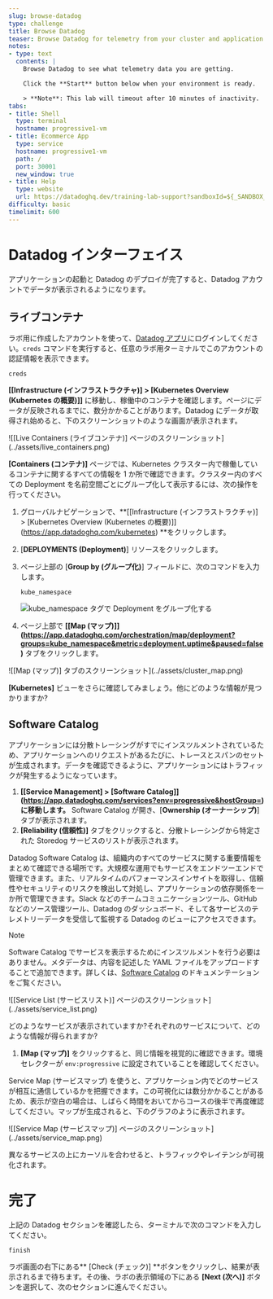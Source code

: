 ```yaml
---
slug: browse-datadog
type: challenge
title: Browse Datadog
teaser: Browse Datadog for telemetry from your cluster and application
notes:
- type: text
  contents: |
    Browse Datadog to see what telemetry data you are getting.

    Click the **Start** button below when your environment is ready.

    > **Note**: This lab will timeout after 10 minutes of inactivity.
tabs:
- title: Shell
  type: terminal
  hostname: progressive1-vm
- title: Ecommerce App
  type: service
  hostname: progressive1-vm
  path: /
  port: 30001
  new_window: true
- title: Help
  type: website
  url: https://datadoghq.dev/training-lab-support?sandboxId=${_SANDBOX_ID}
difficulty: basic
timelimit: 600
---
```


Datadog インターフェイス
===

アプリケーションの起動と Datadog のデプロイが完了すると、Datadog アカウントでデータが表示されるようになります。 

## ライブコンテナ

ラボ用に作成したアカウントを使って、[Datadog アプリ](https://app.datadoghq.com)にログインしてください。`creds` コマンドを実行すると、任意のラボ用ターミナルでこのアカウントの認証情報を表示できます。

```sh,run
creds
```

**[\[Infrastructure (インフラストラクチャ)\] > \[Kubernetes Overview (Kubernetes の概要)\]]** に移動し、稼働中のコンテナを確認します。ページにデータが反映されるまでに、数分かかることがあります。Datadog にデータが取得され始めると、下のスクリーンショットのような画面が表示されます。

![\[Live Containers (ライブコンテナ)] ページのスクリーンショット](../assets/live_containers.png)

**\[Containers (コンテナ)]** ページでは、Kubernetes クラスター内で稼働しているコンテナに関するすべての情報を 1 か所で確認できます。クラスター内のすべての Deployment を名前空間ごとにグループ化して表示するには、次の操作を行ってください。

1. グローバルナビゲーションで、**[\[Infrastructure (インフラストラクチャ)] > \[Kubernetes Overview (Kubernetes の概要)]](https://app.datadoghq.com/kubernetes) **をクリックします。

1. \[**DEPLOYMENTS (Deployment)**] リソースをクリックします。

1. ページ上部の \[**Group by (グループ化)**] フィールドに、次のコマンドを入力します。

   ```sh,run
   kube_namespace
   ```

   ![kube_namespace タグで Deployment をグループ化する](../assets/group_by_kube_namespace.png)

1. ページ上部で **[\[Map (マップ)]](https://app.datadoghq.com/orchestration/map/deployment?groups=kube_namespace&metric=deployment.uptime&paused=false)** タブをクリックします。

![\[Map (マップ)] タブのスクリーンショット](../assets/cluster_map.png)

**\[Kubernetes]** ビューをさらに確認してみましょう。他にどのような情報が見つかりますか?

## Software Catalog

アプリケーションには分散トレーシングがすでにインスツルメントされているため、アプリケーションへのリクエストがあるたびに、トレースとスパンのセットが生成されます。データを確認できるように、アプリケーションにはトラフィックが発生するようになっています。

1. **[\[Service Management] > \[Software Catalog]](https://app.datadoghq.com/services?env=progressive&hostGroup=) に移動します。** 
   Software Catalog が開き、\[**Ownership (オーナーシップ)**] タブが表示されます。
1. **\[Reliability (信頼性)]** タブをクリックすると、分散トレーシングから特定された
   Storedog サービスのリストが表示されます。

Datadog Software Catalog は、組織内のすべてのサービスに関する重要情報をまとめて確認できる場所です。大規模な運用でもサービスをエンドツーエンドで管理できます。また、リアルタイムのパフォーマンスインサイトを取得し、信頼性やセキュリティのリスクを検出して対処し、アプリケーションの依存関係を一か所で管理できます。Slack などのチームコミュニケーションツール、GitHub などのソース管理ツール、Datadog のダッシュボード、そして各サービスのテレメトリーデータを受信して監視する Datadog のビューにアクセスできます。

> [!NOTE]
> Software Catalog でサービスを表示するためにインスツルメントを行う必要はありません。メタデータは、内容を記述した YAML ファイルをアップロードすることで追加できます。詳しくは、[Software Catalog](https://docs.datadoghq.com/software_catalog/) のドキュメンテーションをご覧ください。

![\[Service List (サービスリスト)] ページのスクリーンショット](../assets/service_list.png)

どのようなサービスが表示されていますか?それぞれのサービスについて、どのような情報が得られますか?

1. **\[Map (マップ)]** をクリックすると、同じ情報を視覚的に確認できます。環境セレクターが `env:progressive` 
に設定されていることを確認してください。

Service Map (サービスマップ) を使うと、アプリケーション内でどのサービスが相互に通信しているかを把握できます。この可視化には数分かかることがあるため、表示が空白の場合は、しばらく時間をおいてからコースの後半で再度確認してください。マップが生成されると、下のグラフのように表示されます。

![\[Service Map (サービスマップ)] ページのスクリーンショット](../assets/service_map.png)

異なるサービスの上にカーソルを合わせると、トラフィックやレイテンシが可視化されます。

完了
===

上記の Datadog セクションを確認したら、ターミナルで次のコマンドを入力してください。

```sh,run
finish
```

ラボ画面の右下にある** \[Check (チェック)] **ボタンをクリックし、結果が表示されるまで待ちます。その後、ラボの表示領域の下にある **\[Next (次へ)]** ボタンを選択して、次のセクションに進んでください。
